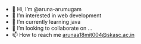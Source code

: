 - 👋 Hi, I’m @aruna-arumugam
- 👀 I’m interested in web development
- 🌱 I’m currently learning java
- 💞️ I’m looking to collaborate on ...
- 📫 How to reach me arunaa18mit004@skasc.ac.in

<!---
aruna-arumugam/aruna-arumugam is a ✨ special ✨ repository because its `README.md` (this file) appears on your GitHub profile.
You can click the Preview link to take a look at your changes.
--->
